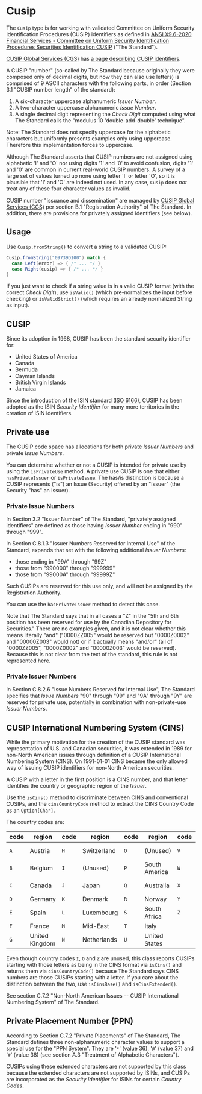 # Cusip

The `Cusip` type is for working with validated Committee on Uniform Security
Identification Procedures (CUSIP) identifiers as defined in [ANSI X9.6-2020
Financial Services - Committee on Uniform Security Identification Procedures
Securities Identification
CUSIP](https://webstore.ansi.org/standards/ascx9/ansix92020) ("The Standard").

[CUSIP Global Services (CGS)](https://www.cusip.com/) has [a page describing
CUSIP identifiers](https://www.cusip.com/identifiers.html).

A CUSIP "number" (so-called by The Standard because originally they were
composed only of decimal digits, but now they can also use letters) is comprised
of 9 ASCII characters with the following parts, in order (Section 3.1 "CUSIP
number length" of the standard):

1. A six-character uppercase alphanumeric _Issuer Number_.
2. A two-character uppercase alphanumeric _Issue Number_.
3. A single decimal digit representing the _Check Digit_ computed using what The
Standard calls the "modulus 10 'double-add-double' technique".

Note: The Standard does not specify uppercase for the alphabetic characters but
uniformly presents examples only using uppercase. Therefore this implementation
forces to uppercase.

Although The Standard asserts that CUSIP numbers are not assigned using
alphabetic 'I' and 'O' nor using digits '1' and '0' to avoid confusion, digits
'1' and '0' are common in current real-world CUSIP numbers. A survey of a large
set of values turned up none using letter 'I' or letter 'O', so it is plausible
that 'I' and 'O' are indeed not used. In any case, `Cusip` does _not_ treat any
of these four character values as invalid.

CUSIP number "issuance and dissemination" are managed by [CUSIP Global Services
(CGS)](https://www.cusip.com/) per section B.1 "Registration Authority" of The
Standard. In addition, there are provisions for privately assigned identifiers
(see below).


## Usage

Use `Cusip.fromString()` to convert a string to a validated CUSIP:

```scala mdoc
Cusip.fromString("09739D100") match {
  case Left(error) => { /* ... */ }
  case Right(cusip) => { /* ... */ }
}
```

If you just want to check if a string value is in a valid CUSIP format (with the
correct _Check Digit_), use `isValid()` (which pre-normalizes the input before
checking) or `isValidStrict()` (which requires an already normalized String as
input).


## CUSIP

Since its adoption in 1968, CUSIP has been the standard security identifier for:

* United States of America
* Canada
* Bermuda
* Cayman Islands
* British Virgin Islands
* Jamaica

Since the introduction of the ISIN standard ([ISO
6166](https://www.iso.org/standard/78502.html)), CUSIP has been adopted as the
ISIN _Security Identifier_ for many more territories in the creation of ISIN
identifiers.


## Private use

The CUSIP code space has allocations for both private _Issuer Numbers_ and
private _Issue Numbers_.

You can determine whether or not a CUSIP is intended for private use by using
the `isPrivateUse` method. A private use CUSIP is one that either
`hasPrivateIssuer` or `isPrivateIssue`. The has/is distinction is because a
CUSIP represents ("is") an Issue (Security) offered by an "Issuer" (the Security
"has" an Issuer).


### Private Issue Numbers

In Section 3.2 "Issuer Number" of The Standard, "privately assigned identifiers"
are defined as those having _Issuer Number_ ending in "990" through "999".

In Section C.8.1.3 "Issuer Numbers Reserved for Internal Use" of the Standard,
expands that set with the following additional _Issuer Numbers_:

* those ending in "99A" through "99Z"
* those from "990000" through "999999"
* those from "99000A" through "99999Z"

Such CUSIPs are reserved for this use only, and will not be assigned by the
Registration Authority.

You can use the `hasPrivateIssuer` method to detect this case.

Note that The Standard says that in all cases a "Z" in the "5th and 6th position
has been reserved for use by the Canadian Depository for Securities." There are
no examples given, and it is not clear whether this means literally "and"
("0000ZZ005" would be reserved but "0000Z0002" and "00000Z003" would not) or if
it actually means "and/or" (all of "0000ZZ005", "0000Z0002" and "00000Z003"
would be reserved). Because this is not clear from the text of the standard,
this rule is not represented here.


### Private Issuer Numbers

In Section C.8.2.6 "Issue Numbers Reserved for Internal Use", The Standard
specifies that _Issue Numbers_ "90" through "99" and "9A" through "9Y" are
reserved for private use, potentially in combination with non-private-use
_Issuer Numbers_.


## CUSIP International Numbering System (CINS)

While the primary motivation for the creation of the CUSIP standard was
representation of U.S. and Canadian securities, it was extended in 1989 for
non-North American issues through definition of a CUSIP International Numbering
System (CINS). On 1991-01-01 CINS became the only allowed way of issuing CUSIP
identifiers for non-North American securities.

A CUSIP with a letter in the first position is a CINS number, and that letter
identifies the country or geographic region of the _Issuer_.

Use the `isCins()` method to discriminate between CINS and conventional CUSIPs,
and the `cinsCountryCode` method to extract the CINS Country Code as an
`Option[Char]`.

The country codes are:

|code|region        |code|region     |code|region       |code|region         |
|----|--------------|----|-----------|----|-------------|----|---------------|
|`A` |Austria       |`H` |Switzerland|`O` |(Unused)     |`V` |Africa - Other |
|`B` |Belgium       |`I` |(Unused)   |`P` |South America|`W` |Sweden         |
|`C` |Canada        |`J` |Japan      |`Q` |Australia    |`X` |Europe - Other |
|`D` |Germany       |`K` |Denmark    |`R` |Norway       |`Y` |Asia           |
|`E` |Spain         |`L` |Luxembourg |`S` |South Africa |`Z` |(Unused)       |
|`F` |France        |`M` |Mid-East   |`T` |Italy        |    |               |
|`G` |United Kingdom|`N` |Netherlands|`U` |United States|    |               |

Even though country codes `I`, `O` and `Z` are unused, this class reports CUSIPs
starting with those letters as being in the CINS format via `isCins()` and
returns them via `cinsCountryCode()` because The Standard says CINS numbers are
those CUSIPs starting with a letter. If you care about the distinction between
the two, use `isCinsBase()` and `isCinsExtended()`.

See section C.7.2 "Non-North American Issues -- CUSIP International Numbering
System" of The Standard.


## Private Placement Number (PPN)

According to Section C.7.2 "Private Placements" of The Standard, The Standard
defines three non-alphanumeric character values to support a special use for the
"PPN System". They are '`*`' (value 36), '`@`' (value 37) and '`#`' (value 38)
(see section A.3 "Treatment of Alphabetic Characters").

CUSIPs using these extended characters are not supported by this class because
the extended characters are not supported by ISINs, and CUSIPs are incorporated
as the _Security Identifier_ for ISINs for certain _Country Codes_.
